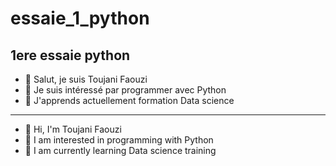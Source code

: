 # essaie_1_python
1ere essaie python
--------------------------
- 👋 Salut, je suis Toujani Faouzi
- 👀 Je suis intéressé par programmer avec Python
- 🌱 J'apprends actuellement formation Data science
--------------------------
- 👋 Hi, I'm Toujani Faouzi
- 👀 I am interested in programming with Python
- 🌱 I am currently learning Data science training
